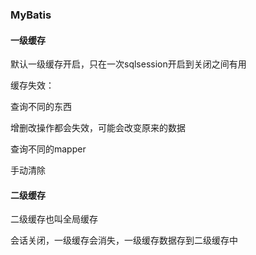### MyBatis

#### 一级缓存

默认一级缓存开启，只在一次sqlsession开启到关闭之间有用

缓存失效：

查询不同的东西

增删改操作都会失效，可能会改变原来的数据

查询不同的mapper

手动清除

#### 二级缓存

二级缓存也叫全局缓存

会话关闭，一级缓存会消失，一级缓存数据存到二级缓存中
